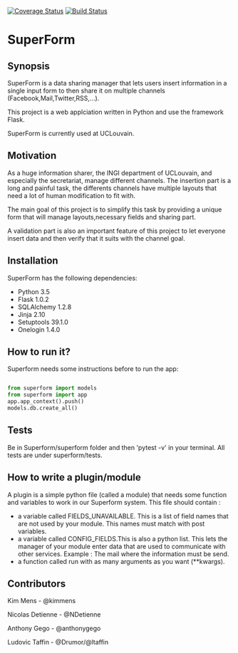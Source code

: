[![Coverage Status](https://coveralls.io/repos/github/bnothomb/INGI2255-2018-Superform-QH/badge.svg?branch=coveralls)](https://coveralls.io/github/bnothomb/INGI2255-2018-Superform-QH?branch=master)
[![Build Status](https://travis-ci.org/bnothomb/INGI2255-2018-Superform-QH.svg?branch=master)](https://travis-ci.org/bnothomb/INGI2255-2018-Superform-QH)
# SuperForm


## Synopsis

SuperForm is a data sharing manager that lets users insert information in a single input form to then share it on multiple channels (Facebook,Mail,Twitter,RSS,...).

This project is a web applciation written in Python and use the framework Flask.

SuperForm is currently used at UCLouvain.


## Motivation

As a huge information sharer, the INGI department of UCLouvain, and especially the secretariat, manage different channels. The insertion part is a long and painful task, the differents channels have multiple layouts that need a lot of human modification to fit with.

The main goal of this project is to simplify this task by providing a unique form that will manage layouts,necessary fields and sharing part.

A validation part is also an important feature of this project to let everyone insert data and then verify that it suits with the channel goal.

## Installation

SuperForm has the following dependencies:

* Python 3.5
* Flask 1.0.2
* SQLAlchemy 1.2.8
* Jinja 2.10
* Setuptools 39.1.0
* Onelogin 1.4.0

## How to run it?

Superform needs some instructions before to run the app:

```python

from superform import models
from superform import app
app.app_context().push()
models.db.create_all()

```

## Tests

Be in Superform/superform folder and then 'pytest -v' in your terminal.
All tests are under superform/tests.

## How to write a plugin/module

A plugin is a simple python file (called a module) that needs some function and variables to work in our Superform system.
This file should contain :

* a variable called FIELDS_UNAVAILABLE. This is a list of field names that are not used by your module. This names must match with post variables.
* a variable called CONFIG_FIELDS.This is also a python list. This lets the manager of your module enter data that are used to communicate with other services. Example : The mail where the information must be send.
* a function called run with as many arguments as you want (**kwargs).

## Contributors

Kim Mens - @kimmens 

Nicolas Detienne - @NDetienne

Anthony Gego - @anthonygego

Ludovic Taffin - @Drumor/@ltaffin

